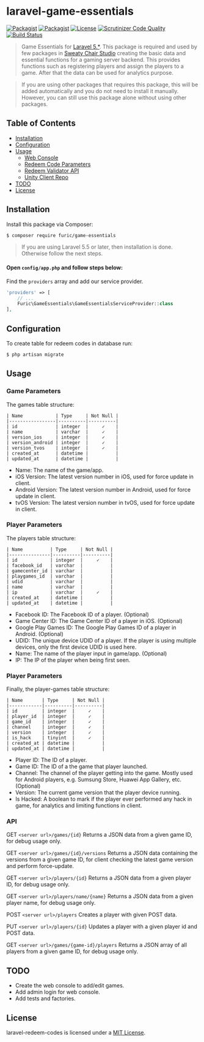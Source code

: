 # laravel-game-essentials

[![Packagist](https://img.shields.io/packagist/v/furic/game-essentials)](https://packagist.org/packages/furic/game-essentials)
[![Packagist](https://img.shields.io/packagist/dt/furic/game-essentials)](https://packagist.org/packages/furic/game-essentials)
[![License](https://img.shields.io/github/license/furic/laravel-game-essentials)](https://packagist.org/packages/furic/game-essentials)
[![Scrutinizer Code Quality](https://scrutinizer-ci.com/g/furic/laravel-game-essentials/badges/quality-score.png?b=main)](https://scrutinizer-ci.com/g/furic/laravel-game-essentials/?branch=main)
[![Build Status](https://scrutinizer-ci.com/g/furic/laravel-game-essentials/badges/build.png?b=main)](https://scrutinizer-ci.com/g/furic/laravel-game-essentials/build-status/main)

> Game Essentials for [Laravel 5.*](https://laravel.com/). This package is required and used by few packages in [Sweaty Chair Studio](https://www.sweatychair.com) creating the basic data and essential functions for a gaming server backend. This provides functions such as registering players and assign the players to a game. After that the data can be used for analytics purpose.

> If you are using other packages that requires this package, this will be added automatically and you do not need to install it manually. However, you can still use this package alone without using other packages.

## Table of Contents
- [Installation](#installation)
- [Configuration](#configuration)
- [Usage](#usage)
    - [Web Console](#web-console)
    - [Redeem Code Parameters](#redeem-code-parameters)
    - [Redeem Validator API](#redeem-validator-api)
    - [Unity Client Repo](#unity-client-repo)
- [TODO](#todo)
- [License](#license)

## Installation

Install this package via Composer:
```bash
$ composer require furic/game-essentials
```

> If you are using Laravel 5.5 or later, then installation is done. Otherwise follow the next steps.

#### Open `config/app.php` and follow steps below:

Find the `providers` array and add our service provider.

```php
'providers' => [
    // ...
    Furic\GameEssentials\GameEssentialsServiceProvider::class
],
```

## Configuration

To create table for redeem codes in database run:
```bash
$ php artisan migrate
```

## Usage

### Game Parameters

The games table structure:
```
| Name            | Type     | Not Null |
|-----------------|----------|----------|
| id              | integer  |     ✓    |
| name            | varchar  |     ✓    |
| version_ios     | integer  |     ✓    |
| version_android | integer  |     ✓    |
| version_tvos    | integer  |     ✓    |
| created_at      | datetime |          |
| updated_at      | datetime |          |
```

- Name: The name of the game/app.
- iOS Version: The latest version number in iOS, used for force update in client.
- Android Version: The latest version number in Android, used for force update in client.
- tvOS Version: The latest version number in tvOS, used for force update in client.

### Player Parameters

The players table structure:
```
| Name          | Type     | Not Null |
|---------------|----------|----------|
| id            | integer  |     ✓    |
| facebook_id   | varchar  |          |
| gamecenter_id | varchar  |          |
| playgames_id  | varchar  |          |
| udid          | varchar  |          |
| name          | varchar  |          |
| ip            | varchar  |     ✓    |
| created_at    | datetime |          |
| updated_at    | datetime |          |
```

- Facebook ID: The Facebook ID of a player. (Optional)
- Game Center ID: The Game Center ID of a player in iOS. (Optional)
- Google Play Games ID: The Google Play Games ID of a player in Android. (Optional)
- UDID: The unique device UDID of a player. If the player is using multiple devices, only the first device UDID is used here.
- Name: The name of the player input in game/app. (Optional)
- IP: The IP of the player when being first seen.

### Player Parameters

Finally, the player-games table structure:
```
| Name       | Type     | Not Null |
|------------|----------|----------|
| id         | integer  |     ✓    |
| player_id  | integer  |     ✓    |
| game_id    | integer  |     ✓    |
| channel    | integer  |     ✓    |
| version    | integer  |     ✓    |
| is_hack    | tinyint  |     ✓    |
| created_at | datetime |          |
| updated_at | datetime |          |
```

- Player ID: The ID of a player.
- Game ID: The ID of a the game that player launched.
- Channel: The channel of the player getting into the game. Mostly used for Android players, e.g. Sumsung Store, Huawei App Gallery, etc. (Optional)
- Version: The current game version that the player device running.
- Is Hacked: A boolean to mark if the player ever performed any hack in game, for analytics and limiting functions in client.

### API

GET `<server url>/games/{id}`
Returns a JSON data from a given game ID, for debug usage only.

GET `<server url>/games/{id}/versions`
Returns a JSON data containing the versions from a given game ID, for client checking the latest game version and perform force-update.

GET `<server url>/players/{id}`
Returns a JSON data from a given player ID, for debug usage only.

GET `<server url>/players/name/{name}`
Returns a JSON data from a given player name, for debug usage only.

POST `<server url>/players`
Creates a player with given POST data.

PUT `<server url>/players/{id}`
Updates a player with a given player id and POST data.

GET `<server url>/games/{game-id}/players`
Returns a JSON array of all players from a given game ID, for debug usage only.

## TODO

- Create the web console to add/edit games.
- Add admin login for web console.
- Add tests and factories.

## License

laravel-redeem-codes is licensed under a [MIT License](https://github.com/furic/laravel-game-essentials/blob/main/LICENSE).
